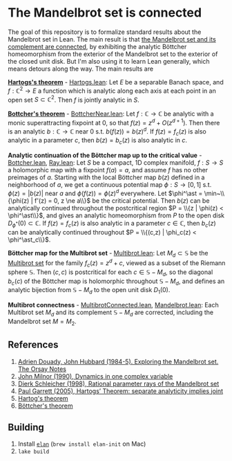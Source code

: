 The Mandelbrot set is connected
===============================

The goal of this repository is to formalize standard results about the
Mandelbrot set in Lean. The main result is that [the Mandelbrot set and its
complement are connected](http://github.com/girving/ray/blob/main/Ray/Dynamics/Mandelbrot.lean#L37), by exhibiting the
analytic Böttcher homeomorphism from the exterior of the Mandelbrot set to the
exterior of the closed unit disk. But I'm also using it to learn Lean
generally, which means detours along the way. The main results are

**[Hartogs's theorem](https://en.wikipedia.org/wiki/Hartogs%27s_theorem_on_separate_holomorphicity)** -
[Hartogs.lean](http://github.com/girving/ray/blob/main/Ray/Hartogs/Hartogs.lean):
Let $E$ be a separable Banach space, and $f : \mathbb{C}^2 \to E$
a function which is analytic along each axis at each point in an open set $S \subset \mathbb{C}^2$.
Then $f$ is jointly analytic in $S$.

**[Bottcher's theorem](https://en.wikipedia.org/wiki/B%C3%B6ttcher%27s_equation)** -
[BottcherNear.lean](http://github.com/girving/ray/blob/main/Ray/Dynamics/BottcherNear.lean):
Let $f : \mathbb{C} \to \mathbb{C}$ be analytic with a monic superattracting fixpoint at 0,
so that $f(z) = z^d + O(z^{d+1})$.  Then there is an analytic $b : \mathbb{C} \to \mathbb{C}$ near 0 s.t.
$b(f(z)) = b(z)^d$.  If $f(z) = f_c(z)$ is also analytic in a parameter $c$, then $b(z) = b_c(z)$ is also analytic in $c$.

**Analytic continuation of the Böttcher map up to the critical value** -
[Bottcher.lean](http://github.com/girving/ray/blob/main/Ray/Dynamics/Bottcher.lean),
[Ray.lean](http://github.com/girving/ray/blob/main/Ray/Dynamics/Ray.lean):
Let $S$ be a compact, 1D complex
manifold, $f : S \to S$ a holomorphic map with a fixpoint $f(a) = a$, and assume $f$ has no
other preimages of $a$.  Starting with the local Böttcher map $b(z)$ defined in a neighborhood of
$a$, we get a continuous potential map $\phi : S \to [0,1]$ s.t. $\phi(z) = |b(z)|$ near $a$ and
$\phi(f(z)) = \phi(z)^d$ everywhere.  Let $\phi^\ast = \min~\\{\phi(z) | f'(z) = 0, z \ne a\\}$ be the
critical potential.  Then $b(z)$ can be analytically continued throughout the postcritical region
$P = \\{z | \phi(z) < \phi^\ast\\}$, and gives an analytic homeomorphism from $P$ to the open disk
$D_{\phi^\ast}(0) \subset \mathbb{C}$.  If $f(z) = f_c(z)$ is also analytic in a parameter
$c \in \mathbb{C}$, then $b_c(z)$ can be analytically continued throughout
$P = \\{(c,z) | \phi_c(z) < \phi^\ast_c\\}$.

**Böttcher map for the Multibrot set** - [Multibrot.lean](http://github.com/girving/ray/blob/main/Ray/Dynamics/Multibrot.lean):
Let $M_d \subset \mathbb{S}$ be the [Multibrot set](https://en.wikipedia.org/wiki/Multibrot_set) for the
family $f_c(z) = z^d + c$, viewed as a subset of the Riemann sphere $\mathbb{S}$.  Then $(c,c)$ is
postcritical for each $c \in \mathbb{S} - M_d$, so the diagonal $b_c(c)$ of the Böttcher map is
holomorphic throughout $\mathbb{S} - M_d$, and defines an analytic bijection from $\mathbb{S} - M_d$
to the open unit disk $D_1(0)$.

**Multibrot connectness** -
[MultibrotConnected.lean](http://github.com/girving/ray/blob/main/Ray/Dynamics/MultibrotConnected.lean#L76),
[Mandelbrot.lean](http://github.com/girving/ray/blob/main/Ray/Dynamics/Mandelbrot.lean#L37):
Each Multibrot set $M_d$ and its complement $\mathbb{S} - M_d$
are corrected, including the Mandelbrot set $M = M_2$.

## References

1. [Adrien Douady, John Hubbard (1984-5). Exploring the Mandelbrot set.  The Orsay Notes](https://pi.math.cornell.edu/~hubbard/OrsayEnglish.pdf)
2. [John Milnor (1990), Dynamics in one complex variable](https://arxiv.org/abs/math/9201272)
3. [Dierk Schleicher (1998), Rational parameter rays of the Mandelbrot set](https://arxiv.org/abs/math/9711213)
4. [Paul Garrett (2005), Hartogs’ Theorem: separate analyticity implies joint](https://www-users.cse.umn.edu/~garrett/m/complex/hartogs.pdf)
5. [Hartog's theorem](https://en.wikipedia.org/wiki/Hartogs%27s_theorem_on_separate_holomorphicity)
6. [Böttcher's theorem](https://en.wikipedia.org/wiki/B%C3%B6ttcher%27s_equation)

## Building

1. Install [`elan`](https://github.com/leanprover/elan) (`brew install elan-init` on Mac)
2. `lake build`
